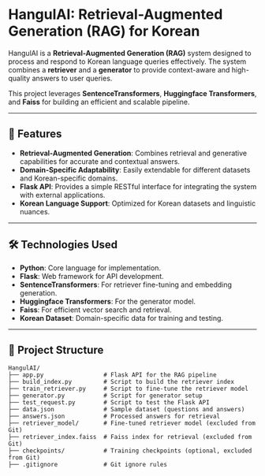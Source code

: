 # HangulAI: Retrieval-Augmented Generation (RAG) for Korean

HangulAI is a **Retrieval-Augmented Generation (RAG)** system designed to process and respond to Korean language queries effectively. The system combines a **retriever** and a **generator** to provide context-aware and high-quality answers to user queries. 

This project leverages **SentenceTransformers**, **Huggingface Transformers**, and **Faiss** for building an efficient and scalable pipeline.

---

## 🚀 Features

- **Retrieval-Augmented Generation**: Combines retrieval and generative capabilities for accurate and contextual answers.
- **Domain-Specific Adaptability**: Easily extendable for different datasets and Korean-specific domains.
- **Flask API**: Provides a simple RESTful interface for integrating the system with external applications.
- **Korean Language Support**: Optimized for Korean datasets and linguistic nuances.

---

## 🛠️ Technologies Used

- **Python**: Core language for implementation.
- **Flask**: Web framework for API development.
- **SentenceTransformers**: For retriever fine-tuning and embedding generation.
- **Huggingface Transformers**: For the generator model.
- **Faiss**: For efficient vector search and retrieval.
- **Korean Dataset**: Domain-specific data for training and testing.

---

## 📂 Project Structure

```plaintext
HangulAI/
├── app.py                 # Flask API for the RAG pipeline
├── build_index.py         # Script to build the retriever index
├── train_retriever.py     # Script to fine-tune the retriever model
├── generator.py           # Script for generator setup
├── test_request.py        # Script to test the Flask API
├── data.json              # Sample dataset (questions and answers)
├── answers.json           # Processed answers for retrieval
├── retriever_model/       # Fine-tuned retriever model (excluded from Git)
├── retriever_index.faiss  # Faiss index for retrieval (excluded from Git)
├── checkpoints/           # Training checkpoints (optional, excluded from Git)
├── .gitignore             # Git ignore rules
